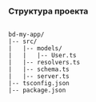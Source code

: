### Структура проекта

<pre>
<code>
bd-my-app/
|-- src/
|   |-- models/
|   |   |-- User.ts
|   |-- resolvers.ts
|   |-- schema.ts
|   |-- server.ts
|-- tsconfig.json
|-- package.json
</code>
</pre>